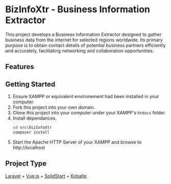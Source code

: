# BizInfoXtr - Business Information Extractor
This project develops a Business Information Extractor designed to gather business data from the internet for selected regions worldwide. Its primary purpose is to obtain contact details of potential business partners efficiently and accurately, facilitating networking and collaboration opportunities.

## Features

## Getting Started
1. Ensure XAMPP or equivalent environement had been installed in your computer.
2. Fork this project into your own domain.
3. Clone this project into your computer under your XAMPP's `htdocs` folder.
4. Install dependances.
   ```bash
   cd src\BizInfoXtr
   composer install
   ```
6. Start the Apache HTTP Server of your XAMPP and browse to http://localhost


## Project Type
[Laravel](https://laravel.com/) + [Vue.js](https://vuejs.org/) + [SolidStart](https://start.solidjs.com/) + [Kobalte](https://kobalte.dev/)
